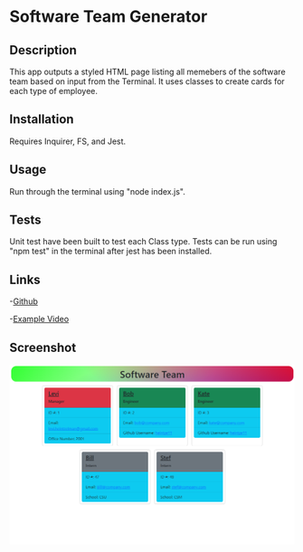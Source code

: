# Software Team Generator

## Description
This app outputs a styled HTML page listing all memebers of the software team based on input from the Terminal. It uses classes to create cards for each type of employee.

## Installation
Requires Inquirer, FS, and Jest.

## Usage
Run through the terminal using "node index.js".

## Tests
Unit test have been built to test each Class type. Tests can be run using "npm test" in the terminal after jest has been installed.

## Links
-[Github](https://github.com/heintze11/team-generator)

-[Example Video](https://watch.screencastify.com/v/LzEtvOONO8olLMZ2dopr)

## Screenshot
![final-screenshot](Assets/final-screenshot.PNG)
